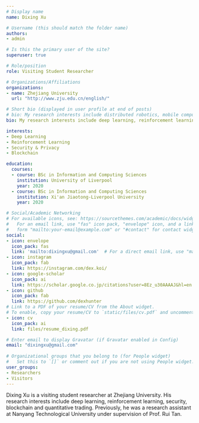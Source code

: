 ```yaml
---
# Display name
name: Dixing Xu

# Username (this should match the folder name)
authors:
- admin

# Is this the primary user of the site?
superuser: true

# Role/position
role: Visiting Student Researcher

# Organizations/Affiliations
organizations:
- name: Zhejiang University
  url: "http://www.zju.edu.cn/english/"

# Short bio (displayed in user profile at end of posts)
# bio: My research interests include distributed robotics, mobile computing and programmable matter.
bio: My research interests include deep learning, reinforcement learning, security & privacy and blockchain.

interests:
- Deep Learning
- Reinforcement Learning
- Security & Privacy
- Blockchain

education:
  courses:
  - course: BSc in Information and Computing Sciences
    institution: University of Liverpool
    year: 2020
  - course: BSc in Information and Computing Sciences
    institution: Xi'an Jiaotong-Liverpool University
    year: 2020

# Social/Academic Networking
# For available icons, see: https://sourcethemes.com/academic/docs/widgets/#icons
#   For an email link, use "fas" icon pack, "envelope" icon, and a link in the
#   form "mailto:your-email@example.com" or "#contact" for contact widget.
social:
- icon: envelope
  icon_pack: fas
  link: 'mailto:dixingxu@gmail.com'  # For a direct email link, use "mailto:test@example.org".
- icon: instagram
  icon_pack: fab
  link: https://instagram.com/dex.koi/
- icon: google-scholar
  icon_pack: ai
  link: https://scholar.google.co.jp/citations?user=8Ez_u30AAAAJ&hl=en
- icon: github
  icon_pack: fab
  link: https://github.com/dexhunter
# Link to a PDF of your resume/CV from the About widget.
# To enable, copy your resume/CV to `static/files/cv.pdf` and uncomment the lines below.  
- icon: cv
  icon_pack: ai
  link: files/resume_dixing.pdf

# Enter email to display Gravatar (if Gravatar enabled in Config)
email: "dixingxu@gmail.com"
  
# Organizational groups that you belong to (for People widget)
#   Set this to `[]` or comment out if you are not using People widget.  
user_groups:
- Researchers
- Visitors
---
```


Dixing Xu is a visiting student researcher at Zhejiang University. His research interests include deep learning, reinforcement learning, security, blockchain and quantitative trading. Previously, he was a research assistant at Nanyang Technological University under supervision of Prof. Rui Tan.